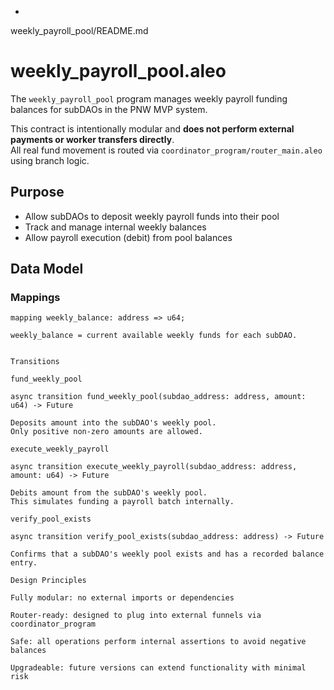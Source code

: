 -

weekly_payroll_pool/README.md

# weekly_payroll_pool.aleo

The `weekly_payroll_pool` program manages weekly payroll funding balances for subDAOs in the PNW MVP system.

This contract is intentionally modular and **does not perform external payments or worker transfers directly**.  
All real fund movement is routed via `coordinator_program/router_main.aleo` using branch logic.

## Purpose

- Allow subDAOs to deposit weekly payroll funds into their pool
- Track and manage internal weekly balances
- Allow payroll execution (debit) from pool balances

## Data Model

### Mappings

```leo
mapping weekly_balance: address => u64;

weekly_balance = current available weekly funds for each subDAO.


Transitions

fund_weekly_pool

async transition fund_weekly_pool(subdao_address: address, amount: u64) -> Future

Deposits amount into the subDAO's weekly pool.
Only positive non-zero amounts are allowed.

execute_weekly_payroll

async transition execute_weekly_payroll(subdao_address: address, amount: u64) -> Future

Debits amount from the subDAO's weekly pool.
This simulates funding a payroll batch internally.

verify_pool_exists

async transition verify_pool_exists(subdao_address: address) -> Future

Confirms that a subDAO's weekly pool exists and has a recorded balance entry.

Design Principles

Fully modular: no external imports or dependencies

Router-ready: designed to plug into external funnels via coordinator_program

Safe: all operations perform internal assertions to avoid negative balances

Upgradeable: future versions can extend functionality with minimal risk

